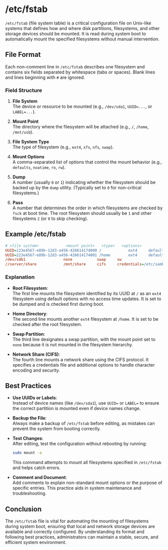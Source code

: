 # /etc/fstab

`/etc/fstab` (file system table) is a critical configuration file on Unix-like systems that defines how and where disk partitions, filesystems, and other storage devices should be mounted. It is read during system boot to automatically mount the specified filesystems without manual intervention.

## File Format

Each non-comment line in `/etc/fstab` describes one filesystem and contains six fields separated by whitespace (tabs or spaces). Blank lines and lines beginning with `#` are ignored.

### Field Structure

1. **File System**  
   The device or resource to be mounted (e.g., `/dev/sda1`, `UUID=...`, or `LABEL=...`).

2. **Mount Point**  
   The directory where the filesystem will be attached (e.g., `/`, `/home`, `/mnt/usb`).

3. **File System Type**  
   The type of filesystem (e.g., `ext4`, `xfs`, `nfs`, `swap`).

4. **Mount Options**  
   A comma-separated list of options that control the mount behavior (e.g., `defaults`, `noatime`, `ro`, `rw`).

5. **Dump**  
   A number (usually `0` or `1`) indicating whether the filesystem should be backed up by the `dump` utility. (Typically set to `0` for non-critical filesystems.)

6. **Pass**  
   A number that determines the order in which filesystems are checked by `fsck` at boot time. The root filesystem should usually be `1` and other filesystems `2` (or `0` to skip checking).

## Example /etc/fstab

```ini
# <file system>            <mount point>   <type>   <options>                            <dump>  <pass>
UUID=123e4567-e89b-12d3-a456-426614174000 /            ext4     defaults,noatime                    1       1
UUID=223e4567-e89b-12d3-a456-426614174001 /home        ext4     defaults,noatime                    1       2
/dev/sdb1                 none           swap     sw                                  0       0
//server/share            /mnt/share     cifs     credentials=/etc/samba/creds,iocharset=utf8,sec=ntlm  0  0
```

### Explanation

- **Root Filesystem**:  
  The first line mounts the filesystem identified by its UUID at `/` as an `ext4` filesystem using default options with no access time updates. It is set to be dumped and is checked first during boot.
  
- **Home Directory**:  
  The second line mounts another `ext4` filesystem at `/home`. It is set to be checked after the root filesystem.
  
- **Swap Partition**:  
  The third line designates a swap partition, with the mount point set to `none` because it is not mounted in the filesystem hierarchy.
  
- **Network Share (CIFS)**:  
  The fourth line mounts a network share using the CIFS protocol. It specifies a credentials file and additional options to handle character encoding and security.

## Best Practices

- **Use UUIDs or Labels**:  
  Instead of device names (like `/dev/sda1`), use `UUID=` or `LABEL=` to ensure the correct partition is mounted even if device names change.

- **Backup the File**:  
  Always make a backup of `/etc/fstab` before editing, as mistakes can prevent the system from booting correctly.

- **Test Changes**:  
  After editing, test the configuration without rebooting by running:
  ```bash
  sudo mount -a
  ```
  This command attempts to mount all filesystems specified in `/etc/fstab` and helps catch errors.

- **Comment and Document**:  
  Add comments to explain non-standard mount options or the purpose of specific entries. This practice aids in system maintenance and troubleshooting.

## Conclusion

The `/etc/fstab` file is vital for automating the mounting of filesystems during system boot, ensuring that local and network storage devices are available and correctly configured. By understanding its format and following best practices, administrators can maintain a stable, secure, and efficient system environment.
